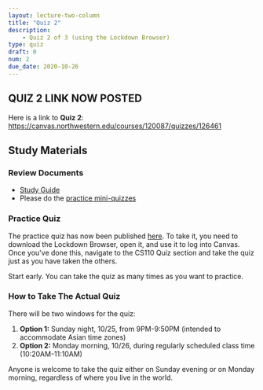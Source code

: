 ```yaml
---
layout: lecture-two-column
title: "Quiz 2"
description:
    - Quiz 2 of 3 (using the Lockdown Browser)
type: quiz
draft: 0
num: 2
due_date: 2020-10-26
---
```


## QUIZ 2 LINK NOW POSTED
Here is a link to **Quiz 2**: <a href="https://canvas.northwestern.edu/courses/120087/quizzes/126461" target="_blank">https://canvas.northwestern.edu/courses/120087/quizzes/126461</a>


## Study Materials
### Review Documents
* <a href="https://docs.google.com/document/d/1Br6BI6AqKExFNiFPQOHAovVANwDx-nM6uhHId-hwAOo/edit?usp=sharing" target="_blank">Study Guide</a>
* Please do the <a href="https://canvas.northwestern.edu/courses/120087/quizzes" target="_blank">practice mini-quizzes</a>

### Practice Quiz
The practice quiz has now been published <a href="https://canvas.northwestern.edu/courses/120087/quizzes/118160" target="_blank">here</a>. To take it, you need to download the Lockdown Browser, open it, and use it to log into Canvas. Once you've done this, navigate to the CS110 Quiz section and take the quiz just as you have taken the others.

Start early. You can take the quiz as many times as you want to practice.

### How to Take The Actual Quiz

There will be two windows for the quiz:

1. **Option 1:** Sunday night, 10/25, from 9PM-9:50PM (intended to accommodate Asian time zones)
2. **Option 2:** Monday morning, 10/26, during regularly scheduled class time (10:20AM-11:10AM)

Anyone is welcome to take the quiz either on Sunday evening or on Monday morning, regardless of where you live in the world.

